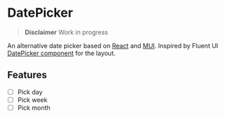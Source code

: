# DatePicker

> **Disclaimer** Work in progress

An alternative date picker based on [React](https://react.dev/) and [MUI](https://mui.com/).
Inspired by Fluent UI [DatePicker component](https://developer.microsoft.com/en-us/fluentui#/controls/web/datepicker) for the layout.

## Features

-   [ ] Pick day
-   [ ] Pick week
-   [ ] Pick month
